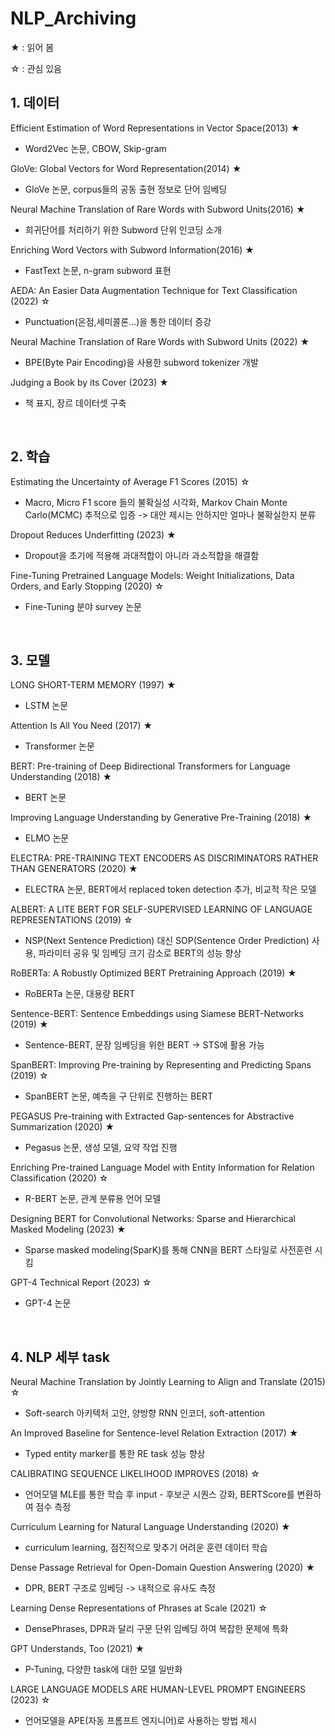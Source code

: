 # NLP_Archiving

★ : 읽어 봄

☆ : 관심 있음

## 1. 데이터

Efficient Estimation of Word Representations in Vector Space(2013) ★

*	Word2Vec 논문, CBOW, Skip-gram

GloVe: Global Vectors for Word Representation(2014) ★

*	GloVe 논문, corpus들의 공동 출현 정보로 단어 임베딩

Neural Machine Translation of Rare Words with Subword Units(2016) ★

*	희귀단어를 처리하기 위한 Subword 단위 인코딩 소개

Enriching Word Vectors with Subword Information(2016) ★

*	FastText 논문, n-gram subword 표현

AEDA: An Easier Data Augmentation Technique for Text Classification (2022) ☆

* Punctuation(온점,세미콜론…)을 통한 데이터 증강

Neural Machine Translation of Rare Words with Subword Units (2022) ★

* BPE(Byte Pair Encoding)을 사용한 subword tokenizer 개발

Judging a Book by its Cover (2023) ★

* 책 표지, 장르 데이터셋 구축

<br>

## 2. 학습

Estimating the Uncertainty of Average F1 Scores (2015) ☆

*	Macro, Micro F1 score 들의 불확실성 시각화, Markov Chain Monte Carlo(MCMC) 추적으로 입증 -> 대안 제시는 안하지만 얼마나 불확실한지 분류

Dropout Reduces Underfitting (2023) ★

*	Dropout을 초기에 적용해 과대적합이 아니라 과소적합을 해결함

Fine-Tuning Pretrained Language Models: Weight Initializations, Data Orders, and Early Stopping (2020) ☆

*	Fine-Tuning 분야 survey 논문

<br>

## 3. 모델

LONG SHORT-TERM MEMORY (1997) ★

*	LSTM 논문

Attention Is All You Need (2017) ★

*	Transformer 논문

BERT: Pre-training of Deep Bidirectional Transformers for Language Understanding (2018) ★

*	BERT 논문

Improving Language Understanding by Generative Pre-Training (2018) ★

*	ELMO 논문

ELECTRA: PRE-TRAINING TEXT ENCODERS AS DISCRIMINATORS RATHER THAN GENERATORS (2020) ★

*	ELECTRA 논문, BERT에서 replaced token detection 추가, 비교적 작은 모델

ALBERT: A LITE BERT FOR SELF-SUPERVISED LEARNING OF LANGUAGE REPRESENTATIONS (2019) ☆

*	NSP(Next Sentence Prediction) 대신 SOP(Sentence Order Prediction) 사용, 파라미터 공유 및 임베딩 크기 감소로 BERT의 성능 향상

RoBERTa: A Robustly Optimized BERT Pretraining Approach (2019) ★

*	RoBERTa 논문, 대용량 BERT

Sentence-BERT: Sentence Embeddings using Siamese BERT-Networks (2019) ★

*	Sentence-BERT, 문장 임베딩을 위한 BERT -> STS에 활용 가능

SpanBERT: Improving Pre-training by Representing and Predicting Spans (2019) ☆

*	SpanBERT 논문, 예측을 구 단위로 진행하는 BERT

PEGASUS Pre-training with Extracted Gap-sentences for Abstractive Summarization (2020) ★

*	Pegasus 논문, 생성 모델, 요약 작업 진행

Enriching Pre-trained Language Model with Entity Information for Relation Classification (2020) ☆

*	R-BERT 논문, 관계 분류용 언어 모델

Designing BERT for Convolutional Networks: Sparse and Hierarchical Masked Modeling (2023) ★

*	Sparse masked modeling(SparK)를 통해 CNN을 BERT 스타일로 사전훈련 시킴

GPT-4 Technical Report (2023) ☆

*	GPT-4 논문

<br>

## 4. NLP 세부 task

Neural Machine Translation by Jointly Learning to Align and Translate (2015) ☆

*	Soft-search 아키텍처 고안, 양방향 RNN 인코더, soft-attention

An Improved Baseline for Sentence-level Relation Extraction (2017) ★

*	Typed entity marker를 통한 RE task 성능 향상

CALIBRATING SEQUENCE LIKELIHOOD IMPROVES (2018) ☆

*	언어모델 MLE를 통한 학습 후 input - 후보군 시퀀스 강화, BERTScore를 변환하여 점수 측정

Curriculum Learning for Natural Language Understanding (2020) ★

*	curriculum learning, 점진적으로 맞추기 어려운 훈련 데이터 학습

Dense Passage Retrieval for Open-Domain Question Answering (2020) ★ 

* DPR, BERT 구조로 임베딩 -> 내적으로 유사도 측정 

Learning Dense Representations of Phrases at Scale (2021) ☆

* DensePhrases, DPR과 달리 구문 단위 임베딩 하여 복잡한 문제에 특화

GPT Understands, Too (2021) ★

*	P-Tuning, 다양한 task에 대한 모델 일반화

LARGE LANGUAGE MODELS ARE HUMAN-LEVEL PROMPT ENGINEERS (2023) ☆

*	언어모델을 APE(자동 프롬프트 엔지니어)로 사용하는 방법 제시
